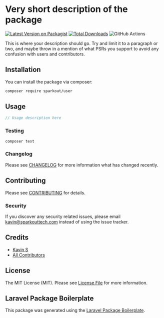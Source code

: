 # Very short description of the package

[![Latest Version on Packagist](https://img.shields.io/packagist/v/sparkout/user.svg?style=flat-square)](https://packagist.org/packages/sparkout/user)
[![Total Downloads](https://img.shields.io/packagist/dt/sparkout/user.svg?style=flat-square)](https://packagist.org/packages/sparkout/user)
![GitHub Actions](https://github.com/sparkout/user/actions/workflows/main.yml/badge.svg)

This is where your description should go. Try and limit it to a paragraph or two, and maybe throw in a mention of what PSRs you support to avoid any confusion with users and contributors.

## Installation

You can install the package via composer:

```bash
composer require sparkout/user
```

## Usage

```php
// Usage description here
```

### Testing

```bash
composer test
```

### Changelog

Please see [CHANGELOG](CHANGELOG.md) for more information what has changed recently.

## Contributing

Please see [CONTRIBUTING](CONTRIBUTING.md) for details.

### Security

If you discover any security related issues, please email kavin@sparkouttech.com instead of using the issue tracker.

## Credits

-   [Kavin S](https://github.com/sparkout)
-   [All Contributors](../../contributors)

## License

The MIT License (MIT). Please see [License File](LICENSE.md) for more information.

## Laravel Package Boilerplate

This package was generated using the [Laravel Package Boilerplate](https://laravelpackageboilerplate.com).
